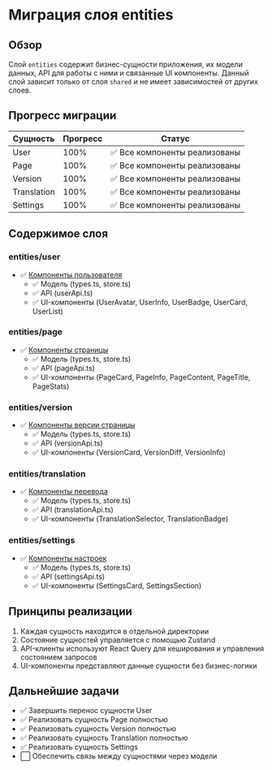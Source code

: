 # Миграция слоя entities

## Обзор

Слой `entities` содержит бизнес-сущности приложения, их модели данных, API для работы с ними и связанные UI компоненты.
Данный слой зависит только от слоя `shared` и не имеет зависимостей от других слоев.

## Прогресс миграции

| Сущность | Прогресс | Статус                                  |
|----------|----------|------------------------------------------|
| User     | 100%     | ✅ Все компоненты реализованы             |
| Page     | 100%     | ✅ Все компоненты реализованы             |
| Version  | 100%     | ✅ Все компоненты реализованы             |
| Translation | 100%  | ✅ Все компоненты реализованы             |
| Settings | 100%     | ✅ Все компоненты реализованы             |

## Содержимое слоя

### entities/user
- ✅ [Компоненты пользователя](./user.md)
  - ✅ Модель (types.ts, store.ts)
  - ✅ API (userApi.ts)
  - ✅ UI-компоненты (UserAvatar, UserInfo, UserBadge, UserCard, UserList)

### entities/page
- ✅ [Компоненты страницы](./page.md)
  - ✅ Модель (types.ts, store.ts)
  - ✅ API (pageApi.ts)
  - ✅ UI-компоненты (PageCard, PageInfo, PageContent, PageTitle, PageStats)

### entities/version
- ✅ [Компоненты версии страницы](./page-version.md)
  - ✅ Модель (types.ts, store.ts)
  - ✅ API (versionApi.ts)
  - ✅ UI-компоненты (VersionCard, VersionDiff, VersionInfo)

### entities/translation
- ✅ [Компоненты перевода](./translation.md)
  - ✅ Модель (types.ts, store.ts)
  - ✅ API (translationApi.ts)
  - ✅ UI-компоненты (TranslationSelector, TranslationBadge)

### entities/settings
- ✅ [Компоненты настроек](./settings.md)
  - ✅ Модель (types.ts, store.ts)
  - ✅ API (settingsApi.ts)
  - ✅ UI-компоненты (SettingsCard, SettingsSection)

## Принципы реализации

1. Каждая сущность находится в отдельной директории
2. Состояние сущностей управляется с помощью Zustand
3. API-клиенты используют React Query для кеширования и управления состоянием запросов
4. UI-компоненты представляют данные сущности без бизнес-логики

## Дальнейшие задачи

- ✅ Завершить перенос сущности User
- ✅ Реализовать сущность Page полностью
- ✅ Реализовать сущность Version полностью
- ✅ Реализовать сущность Translation полностью
- ✅ Реализовать сущность Settings
- ⬜ Обеспечить связь между сущностями через модели 